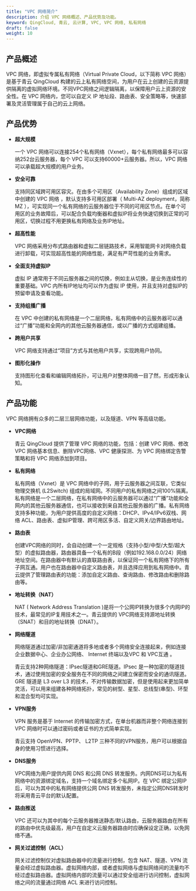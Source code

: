 ```yaml
---
title: "VPC 网络简介"
description: 介绍 VPC 网络概述、产品优势及功能。
keyword: QingCloud, 青云, 云计算, VPC, VPC 网络, 私有网络
draft: false
weight: 10
---
```


## 产品概述

VPC 网络，即虚拟专属私有网络（Virtual Private Cloud，以下简称 VPC 网络）是基于青云 QingCloud 构建的云上私有网络空间，为用户在云上创建的云资源提供隔离的虚拟网络环境。不同VPC网络之间逻辑隔离，以保障用户云上资源的安全性。在 VPC 网络内，您可以自定义 IP 地址段、路由表、安全策略等，快速部署及灵活管理属于自己的云上网络。

## 产品优势

- **超大规模**

  一个 VPC 网络可以连接254个私有网络（Vxnet），每个私有网络最多可以容纳252台云服务器，每个 VPC 可以支持60000+云服务器。所以，VPC 网络可以承载超大规模的用户业务。

- **安全可靠**

  支持同区域跨可用区容灾。在由多个可用区（Availability Zone）组成的区域中创建的 VPC 网络 ，默认支持多可用区部署（ Multi-AZ deployment，简称 MZ ），可实现同一个私有网络的云服务器位于不同的可用区节点。在单个可用区的业务故障后，可以配合负载均衡器和虚拟IP将业务快速切换到正常的可用区，切换过程不用更换私有网络及业务IP地址。

- **超高性能**

  VPC 网络采用分布式路由器和虚拟二层链路技术，采用智能网卡对网络负载进行卸载，可实现超高性能的网络性能，满足有严苛性能的业务需求。

- **全面支持虚拟IP**

  虚拟 IP 通常用于不同云服务器之间的切换，例如主从切换，是业务连续性的重要基础。VPC 内所有IP地址均可以作为虚拟 IP 使用，并且支持对虚拟IP的预留申请及查看功能。

- **支持组播广播**

  在 VPC 中创建的私有网络是一个二层网络，私有网络中的云服务器可以通过“广播”功能和全网内的其他云服务器通信，或以广播的方式组建组播。

- **跨用户共享**

  VPC 网络支持通过“项目”方式与其他用户共享，实现跨用户协同。

- **图形化操作**

  支持图形化查看和编辑网络拓扑，可让用户对整体网络一目了然，形成形象认知。

## 产品功能

VPC 网络拥有众多的二层三层网络功能，以及隧道、VPN 等高级功能。

- **VPC网络**

  青云 QingCloud 提供了管理 VPC 网络的功能，包括：创建 VPC 网络、修改 VPC 网络基本信息、删除VPC网络、VPC 健康探测、为 VPC 网络绑定告警策略和将 VPC 网络添加到项目。

- **私有网络**

  私有网络（Vxnet）是 VPC 网络中的子网，用于云服务器之间互联，它类似物理交换机 (L2Switch) 组成的局域网。不同用户的私有网络之间100%隔离。私有网络是一个二层网络，在私有网络中的云服务器可以通过“广播”功能和全网内的其他云服务器通信，也可以接收到来自其他云服务器的广播。私有网络支持多种功能，为用户提供高度的自定义网络：DHCP、IPv4/IPv6双栈、网络 ACL、路由表、虚拟IP管理、跨可用区多活、自定义网关/边界路由地址。

- **路由表**

  创建VPC网络的同时，会自动创建一个一定规格（支持小型/中型/大型/超大型）的虚拟路由器，路由器具备一个私有的B段（例如192.168.0.0/24）网络地址空间。在路由器中有默认的直联路由表，以保证同一个私有网络下的所有子网互通。用户也在路由器中自定义路由表，并且选择应用到私有网络中。青云提供了管理路由表的功能：添加自定义路由、查询路由、修改路由和删除路由等。

- **地址转换（NAT）**

  NAT ( Network Address Translation )是将一个公网IP转换为很多个内网IP的技术，最常见的IP复用技术之一。青云提供的 VPC网络支持源地址转换（SNAT）和目的地址转换（DNAT）。

- **网络隧道**

  网络隧道通过加密/非加密通道将多地或者多个网络安全连接起来，例如连接企业数据中心、企业办公网络、 Internet 终端以及VPC 和 VPC互通 。

  青云支持2种网络隧道：IPsec隧道和GRE隧道。IPsec 是一种加密的隧道技术，通过使用加密的安全服务在不同的网络之间建立保密而安全的通讯隧道。GRE 隧道是 L3 over L3 的技术，不对传输数据加密，但是使用起来更加简单灵活，可以用来组建各种网络拓扑，常见的树型、星型、总线型(串型)、环型和混合型均可实现。

- **VPN服务**

  VPN 服务是基于 Internet 的传输加密方式，在单台机器而非整个网络连接到 VPC 网络时可以通过密码或者证书的方式简单实现。

  青云支持 OpenVPN、PPTP、 L2TP 三种不同的VPN服务，用户可以根据自身的使用习惯进行选择。

- **DNS服务**

  VPC网络为用户提供内网 DNS 和公网 DNS 转发服务。内网DNS可以为私有网络中的资源绑定域名，支持一个域名绑定多个私网IP。在 VPC 绑定公网IP后，可以为其中的私有网络提供公网 DNS 转发服务，未指定公网DNS转发时将采用青云平台的默认配置。

- **路由推送**

  VPC 还可以为其中的每个云服务器推送静态/默认路由，云服务器路由在所有的路由中优先级最高，用户在自定义云服务器路由时应确保设定正确，以免网络不通。

- **网关过滤控制（ACL）**

  网关过滤控制仅对虚拟路由器中的流量进行控制，包含 NAT、隧道、VPN 流量会经过虚拟路由器。虚拟网络内部，或者虚拟网络与虚拟网络间的流量均不经过虚拟路由器。虚拟网络内部的流量可以通过安全组进行访问控制，虚拟网络之间的流量通过网络 ACL 来进行访问控制。

